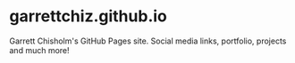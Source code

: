 # garrettchiz.github.io
Garrett Chisholm's GitHub Pages site. Social media links, portfolio, projects and much more!
